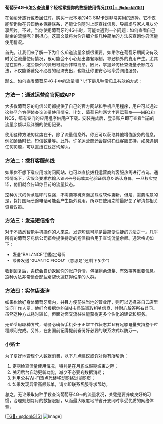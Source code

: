 **葡萄牙4G卡怎么查流量？轻松掌握你的数据使用情况[[TG💪+ @donk5151](https://t.me/s/donk5151)]**

在葡萄牙旅行或者居住时，购买一张本地的4G SIM卡是非常实用的选择。它不仅能帮助你在异国他乡保持联系，还能让你随时上网查找信息、导航或与家人朋友分享照片。不过，当你使用葡萄牙的4G卡时，可能会遇到一个问题：如何查看自己剩余的流量呢？别担心，这篇文章将为你详细介绍几种简单的方法来查询你的流量使用情况。

首先，让我们来了解一下为什么知道流量余额很重要。如果你在葡萄牙期间没有及时关注流量使用情况，很可能会不小心超出套餐限制，导致额外的费用产生。尤其是在国外，这些额外的费用可能会非常高昂。因此，掌握如何检查流量余额的方法，不仅能够避免不必要的经济支出，也能让你更安心地享受网络服务。

那么，如何查看葡萄牙4G卡中的流量呢？以下是几种常见且有效的方式：

### 方法一：通过运营商官网或APP

大多数葡萄牙的电信公司都提供了自己的官方网站和手机应用程序，用户可以通过这些平台方便地查询流量使用情况。比如，葡萄牙的两大主要运营商——MEO和NOS，都有专门的应用程序供用户下载。安装完成后，登录账户即可查看当前的流量余额以及详细的使用记录。

使用这种方法的优势在于，除了流量信息外，你还可以获取其他增值服务的信息，例如通话时长、短信数量等。此外，许多运营商还会提供在线客服支持，如果遇到任何问题，可以直接在线咨询解决。

### 方法二：拨打客服热线

如果你不想下载应用或访问网站，也可以直接拨打运营商的客服热线进行咨询。通常情况下，客服会要求你输入SIM卡号码或其他验证信息以确认身份。一旦核实完毕，他们就会告知你目前的流量状态。

这种方式的优点是即时性强，不需要等待页面加载或软件更新。但是，需要注意的是，拨打国际长途电话可能会产生额外费用，所以在使用之前最好先了解清楚相关资费政策。

### 方法三：发送短信指令

对于不熟悉智能手机操作的人来说，发送短信可能是最简便快捷的方法之一。几乎所有的葡萄牙电信公司都会提供特定的短信指令用于查询流量余额。通常格式如下：

- 发送“BALANCE”到指定号码
- 或者发送“QUANTO FICOU”（意思是“还剩下多少”）

收到回复后，系统会自动返回你的账户详情，包括剩余流量、有效期等重要信息。这种方法非常适合那些希望快速获得结果的人群。

### 方法四：实体店查询

如果你恰好身处葡萄牙境内，并且方便前往当地的营业厅，则可以选择亲自去店里询问工作人员。他们会根据你的SIM卡号码调取相关信息，并耐心解答所有疑问。虽然这种方式耗时较长，但面对面交流往往能获得更多个性化的建议和服务。

无论采用哪种方式，请务必确保手机处于正常工作状态并且有足够电量支持整个过程顺利完成。另外，在出国前记得提前备份好必要的联系方式以防万一。

### 小贴士

为了更好地管理个人数据消费，以下几点建议或许对你有所帮助：

1. 定期检查流量使用情况，特别是在月底或假期结束之际；
2. 关闭后台自动更新功能，减少不必要的数据消耗；
3. 利用公共Wi-Fi热点代替移动网络浏览网页；
4. 如果发现异常高额账单，请立即联系客服寻求帮助。

总之，无论采取何种手段查询葡萄牙4G卡的流量状况，关键是要养成良好的习惯，合理规划每月的数据限额，从而最大限度地节省开支同时享受优质的网络体验。

[[TG💪+ @donk5151](https://t.me/s/donk5151) ![Image](https://i.postimg.cc/rwNCRYN7/Snipaste-2025-04-30-17-27-05.png)]